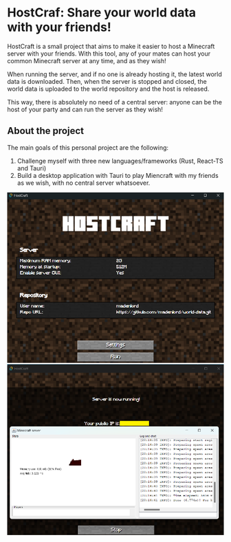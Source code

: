 # HostCraf: Share your world data with your friends!

HostCraft is a small project that aims to make it easier to host a Minecraft server with your friends. 
With this tool, any of your mates can host your common Minecraft server at any time, and as they wish! 

When running the server, and if no one is already hosting it, the latest world data is downloaded.
Then, when the server is stopped and closed, the world data is uploaded to the world repository and the host is released.

This way, there is absolutely no need of a central server: anyone can be the host of your party and can run the server as they wish!

## About the project

The main goals of this personal project are the following:

1. Challenge myself with three new languages/frameworks (Rust, React-TS and Tauri)
2. Build a desktop application with Tauri to play Miencraft with my friends as we wish, with no central server whatsoever.

![Main screen](src/assets/screenshots/home_page.png)
![Server up and running](src/assets/screenshots/server_running.png)